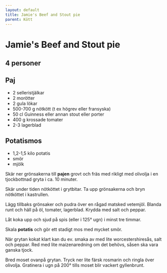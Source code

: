 ```yaml
---
layout: default
title: Jamie's Beef and Stout pie
parent: Kött
---
```

# Jamie's Beef and Stout pie

## 4 personer

## Paj

-   2 selleristjälkar
-   2 morötter
-   2 gula lökar
-   500-700 g nötkött (t ex högrev eller fransyska)
-   50 cl Guinness eller annan stout eller porter
-   400 g krossade tomater
-   2-3 lagerblad

## Potatismos

-   1,2-1,5 kilo potatis
-   smör
-   mjölk


Skär ner grönsakerna till **pajen** grovt och fräs med rikligt med
olivolja i en tjockbottnad gryta i ca. 10 minuter.

Skär under tiden nötköttet i grytbitar. Ta upp grönsakerna och bryn
nötköttet i kastrullen.

Lägg tillbaks grönsaker och pudra över en rågad matsked vetemjöl. Blanda
runt och häll på öl, tomater, lagerblad. Krydda med salt och peppar.

Låt koka upp och sjud på spis (eller i 125° ugn) i minst tre timmar.

Skala **potatis** och gör ett stadigt mos med mycket smör.

När grytan kokat klart kan du ev. smaka av med lite worcestershiresås,
salt och peppar. Red med lite maizenaredning om det behövs, såsen ska
vara ganska tjock.

Bred moset ovanpå grytan. Tryck ner lite färsk rosmarin och ringla över
olivolja. Gratinera i ugn på 200° tills moset blir vackert gyllenbrunt.
